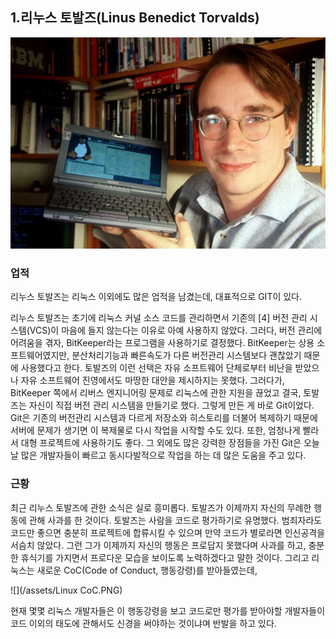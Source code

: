 ## **1.리누스 토발즈\(Linus Benedict Torvalds\)**

![](/assets/linuss.jpg)

### 업적

리누스 토발즈는 리눅스 이외에도 많은 업적을 남겼는데, 대표적으로 GIT이 있다.

리누스 토발즈는 초기에 리눅스 커널 소스 코드를 관리하면서 기존의 \[4\] 버전 관리 시스템\(VCS\)이 마음에 들지 않는다는 이유로 아예 사용하지 않았다. 그러다, 버전 관리에 어려움을 겪자, BitKeeper라는 프로그램을 사용하기로 결정했다. BitKeeper는 상용 소프트웨어였지만, 분산처리기능과 빠른속도가 다른 버전관리 시스템보다 괜찮았기 때문에 사용했다고 한다. 토발즈의 이런 선택은 자유 소프트웨어 단체로부터 비난을 받았으나 자유 소프트웨어 진영에서도 마땅한 대안을 제시하지는 못했다. 그러다가, BitKeeper 쪽에서 리버스 엔지니어링 문제로 리눅스에 관한 지원을 끊었고 결국, 토발즈는 자신이 직접 버전 관리 시스템을 만들기로 했다. 그렇게 만든 게 바로 Git이었다. Git은 기존의 버전관리 시스템과 다르게 저장소와 히스토리를 더불어 복제하기 때문에 서버에 문제가 생기면 이 복제물로 다시 작업을 시작할 수도 있다. 또한, 엄청나게 빨라서 대형 프로젝트에 사용하기도 좋다. 그 외에도 많은 강력한 장점들을 가진 Git은 오늘날 많은 개발자들이 빠르고 동시다발적으로 작업을 하는 데 많은 도움을 주고 있다.

### 근황

최근 리누스 토발즈에 관한 소식은 실로 흥미롭다. 토발즈가 이제까지 자신의 무례한 행동에 관해 사과를 한 것이다. 토발즈는 사람을 코드로 평가하기로 유명했다. 범죄자라도 코드만 좋으면 충분히 프로젝트에 합류시킬 수 있으며 만약 코드가 별로라면 인신공격을 서슴치 않았다. 그런 그가 이제까지 자신의 행동은 프로답지 못했다며 사과를 하고, 충분한 휴식기를 가지면서 프로다운 모습을 보이도록 노력하겠다고 말한 것이다. 그리고 리눅스는 새로운 CoC\(Code of Conduct, 행동강령\)를 받아들였는데,

![](/assets/Linux CoC.PNG)

현재 몇몇 리눅스 개발자들은 이 행동강령을 보고 코드로만 평가를 받아야할 개발자들이 코드 이외의 태도에 관해서도 신경을 써야하는 것이냐며 반발을 하고 있다.

